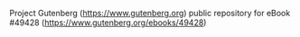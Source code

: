 Project Gutenberg (https://www.gutenberg.org) public repository for eBook #49428 (https://www.gutenberg.org/ebooks/49428)
